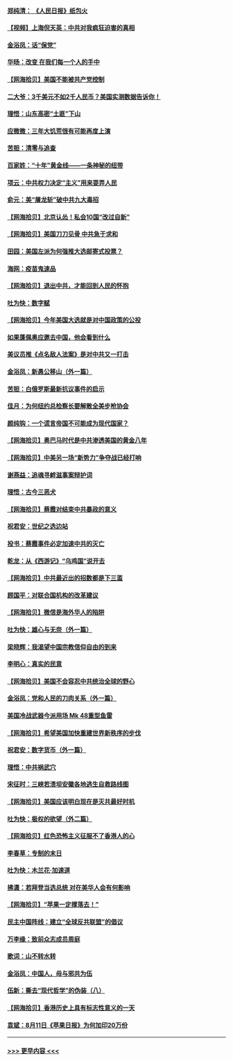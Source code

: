 #### [郑纯清： 《人民日报》纸包火](../pages/nsc993/n12362706.md?t=08281002) 
#### [【视频】上海倪天英：中共对我疯狂迫害的真相](../pages/nsc993/n12356341.md?t=08281002) 
#### [金浴凤：话“保党”](../pages/nsc993/n12361867.md?t=08281002) 
#### [华旸：改变 在我们每一个人的手中](../pages/nsc993/n12361774.md?t=08281002) 
#### [【网海拾贝】美国不能被共产党控制](../pages/nsc993/n12360271.md?t=08281002) 
#### [二大爷：3千美元不如2千人民币？美国实测数据告诉你！](../pages/nsc993/n12358563.md?t=08281002) 
#### [理悟：山东高密“土匪”下山](../pages/nsc993/n12358535.md?t=08281002) 
#### [应微微：三年大饥荒很有可能再度上演](../pages/nsc993/n12358523.md?t=08281002) 
#### [苦胆：清零与追查](../pages/nsc993/n12358501.md?t=08281002) 
#### [百家姓：“十年”黄金线——一条神秘的纽带](../pages/nsc993/n12358319.md?t=08281002) 
#### [项云：中共权力决定“主义”用来耍弄人民](../pages/nsc993/n12358172.md?t=08281002) 
#### [俞元：美“屠龙斩”破中共九大毒招](../pages/nsc993/n12357822.md?t=08281002) 
#### [【网海拾贝】北京认怂！私会10国“改过自新”](../pages/nsc993/n12357784.md?t=08281002) 
#### [【网海拾贝】美国刀刀见骨 中共急于求和](../pages/nsc993/n12355511.md?t=08281002) 
#### [田园：美国左派为何强推大选邮寄式投票？](../pages/nsc993/n12352963.md?t=08281002) 
#### [海网：疫苗鬼速品](../pages/nsc993/n12354438.md?t=08281002) 
#### [【网海拾贝】退出中共，才能回到人民的怀抱](../pages/nsc993/n12352634.md?t=08281002) 
#### [吐为快：数字赋](../pages/nsc993/n12352317.md?t=08281002) 
#### [【网海拾贝】今年美国大选就是对中国政策的公投](../pages/nsc993/n12350973.md?t=08281002) 
#### [如果蓬佩奥应邀去中国，他会看到什么](../pages/nsc993/n12350945.md?t=08281002) 
#### [美议员推《点名敌人法案》是对中共又一打击](../pages/nsc993/n12350765.md?t=08281002) 
#### [金浴凤：新愚公移山（外一篇）](../pages/nsc993/n12350253.md?t=08281002) 
#### [苦胆：白俄罗斯最新抗议事件的启示](../pages/nsc993/n12349989.md?t=08281002) 
#### [佳月：为何纽约总检察长要解散全美步枪协会](../pages/nsc993/n12349939.md?t=08281002) 
#### [颜纯钩：一个谎言帝国不可能成为现代国家？](../pages/nsc993/n12349898.md?t=08281002) 
#### [【网海拾贝】奥巴马时代是中共渗透美国的黄金八年](../pages/nsc993/n12349284.md?t=08281002) 
#### [【网海拾贝】中美另一场“新势力”争夺战已经打响](../pages/nsc993/n12346998.md?t=08281002) 
#### [谢燕益：追魂寻衅滋事案辩护词](../pages/nsc993/n12346892.md?t=08281002) 
#### [理悟：古今三恶犬](../pages/nsc993/n12345190.md?t=08281002) 
#### [【网海拾贝】蔡霞对结束中共暴政的意义](../pages/nsc993/n12344263.md?t=08281002) 
#### [祝君安：世纪之选边站](../pages/nsc993/n12342382.md?t=08281002) 
#### [投书：蔡霞事件必定加速中共的灭亡](../pages/nsc993/n12341881.md?t=08281002) 
#### [乾龙：从《西游记》“乌鸡国”说开去](../pages/nsc993/n12341690.md?t=08281002) 
#### [【网海拾贝】中共最近出的招数都是下三滥](../pages/nsc993/n12341593.md?t=08281002) 
#### [顾国平：对联合国机构的改革建议](../pages/nsc993/n12339928.md?t=08281002) 
#### [【网海拾贝】微信是海外华人的陷阱](../pages/nsc993/n12338868.md?t=08281002) 
#### [吐为快：雄心与无奈（外一篇）](../pages/nsc993/n12338132.md?t=08281002) 
#### [梁晓辉：我渴望中国宗教信仰自由的到来](../pages/nsc993/n12336657.md?t=08281002) 
#### [李明心：真实的民意](../pages/nsc993/n12336089.md?t=08281002) 
#### [【网海拾贝】美国不会容忍中共统治全球的野心](../pages/nsc993/n12336063.md?t=08281002) 
#### [金浴凤：党和人民的刀肉关系（外一篇）](../pages/nsc993/n12335834.md?t=08281002) 
#### [美国冷战武器今派用场 Mk 48重型鱼雷](../pages/nsc993/n12335354.md?t=08281002) 
#### [【网海拾贝】希望美国加快重建世界新秩序的步伐](../pages/nsc993/n12334224.md?t=08281002) 
#### [祝君安：数字货币（外一篇）](../pages/nsc993/n12334186.md?t=08281002) 
#### [理悟：中共祸武穴](../pages/nsc993/n12333962.md?t=08281002) 
#### [宋征时：三峡若溃坝安徽各地逃生自救路线图](../pages/nsc993/n12332450.md?t=08281002) 
#### [【网海拾贝】美国应该明白现在是灭共最好时机](../pages/nsc993/n12332313.md?t=08281002) 
#### [吐为快：极权的欲望（外二篇）](../pages/nsc993/n12332089.md?t=08281002) 
#### [【网海拾贝】红色恐怖主义征服不了香港人的心](../pages/nsc993/n12329296.md?t=08281002) 
#### [李春草：专制的末日](../pages/nsc993/n12329079.md?t=08281002) 
#### [吐为快：木兰花‧加速道](../pages/nsc993/n12327366.md?t=08281002) 
#### [拂潇：若拜登当选总统 对在美华人会有何影响](../pages/nsc993/n12295996.md?t=08281002) 
#### [【网海拾贝】“苹果一定撑落去！”](../pages/nsc993/n12326784.md?t=08281002) 
#### [民主中国阵线：建立“全球反共联盟”的倡议](../pages/nsc993/n12324177.md?t=08281002) 
#### [万李缘：致前众志成员周庭](../pages/nsc993/n12324635.md?t=08281002) 
#### [歌词：山不转水转](../pages/nsc993/n12324599.md?t=08281002) 
#### [金浴凤：中国人，毋与邪共为伍](../pages/nsc993/n12324257.md?t=08281002) 
#### [伍新：撕去“现代哲学”的伪装（八）](../pages/nsc993/n12324188.md?t=08281002) 
#### [【网海拾贝】香港历史上具有标志性意义的一天](../pages/nsc993/n12324021.md?t=08281002) 
#### [袁斌：8月11日《苹果日报》为何加印20万份](../pages/nsc993/n12323955.md?t=08281002) 

----
#### [ >>> 更早内容 <<< ](../indexes/nsc993-earlier.md)
